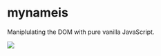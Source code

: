 # mynameis
Maniplulating the DOM with pure vanilla JavaScript.

<img src="https://media.giphy.com/media/xThtaudWvCPK22nQRO/giphy.gif">
